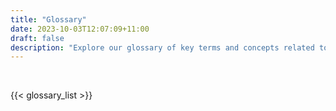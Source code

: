 ```yaml
---
title: "Glossary"
date: 2023-10-03T12:07:09+11:00
draft: false
description: "Explore our glossary of key terms and concepts related to LDaCA and the language data field."
---
```


<br>

{{< glossary_list >}}
